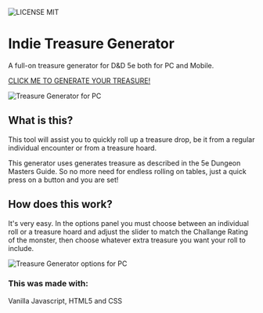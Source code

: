 ![LICENSE MIT](https://img.shields.io/badge/LICENSE-MIT-brightgreen)

# Indie Treasure Generator
A full-on treasure generator for D&D 5e both for PC and Mobile.

[CLICK ME TO GENERATE YOUR TREASURE!](https://seppeverhavert.github.io/Treasure-generator/)

![Treasure Generator for PC](https://raw.githubusercontent.com/SeppeVerhavert/Treasure-generator/master/assets/img/treasuregenerator1.png "Treasure Generator for PC")

## What is this?

This tool will assist you to quickly roll up a treasure drop, be it from a regular individual encounter or from a treasure hoard. 

This generator uses generates treasure as described in the 5e Dungeon Masters Guide. So no more need for endless rolling on tables, just a quick press on a button and you are set!

## How does this work?

It's very easy. In the options panel you must choose between an individual roll or a treasure hoard and adjust the slider to match the Challange Rating of the monster, then choose whatever extra treasure you want your roll to include.

![Treasure Generator options for PC](https://raw.githubusercontent.com/SeppeVerhavert/Treasure-generator/master/assets/img/treasuregeneratoroptions.png "Treasure Generator options for PC")

### This was made with:
Vanilla Javascript, HTML5 and CSS


